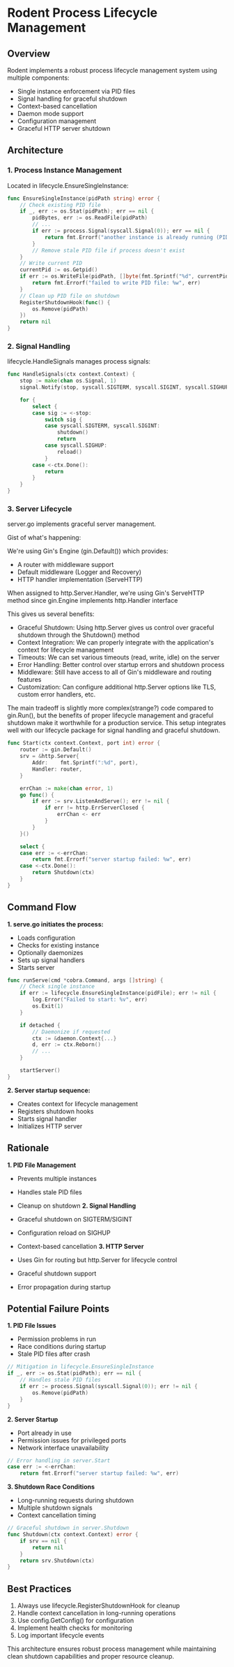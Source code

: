 # Rodent Process Lifecycle Management

## Overview

Rodent implements a robust process lifecycle management system using multiple components:

- Single instance enforcement via PID files
- Signal handling for graceful shutdown
- Context-based cancellation
- Daemon mode support
- Configuration management
- Graceful HTTP server shutdown

## Architecture

### 1. Process Instance Management

Located in lifecycle.EnsureSingleInstance:

```go
func EnsureSingleInstance(pidPath string) error {
    // Check existing PID file
    if _, err := os.Stat(pidPath); err == nil {
        pidBytes, err := os.ReadFile(pidPath)
        // ...
        if err := process.Signal(syscall.Signal(0)); err == nil {
            return fmt.Errorf("another instance is already running (PID: %d)", pid)
        }
        // Remove stale PID file if process doesn't exist
    }
    // Write current PID
    currentPid := os.Getpid()
    if err := os.WriteFile(pidPath, []byte(fmt.Sprintf("%d", currentPid)), 0644); err != nil {
        return fmt.Errorf("failed to write PID file: %w", err)
    }
    // Clean up PID file on shutdown
    RegisterShutdownHook(func() {
        os.Remove(pidPath)
    })
    return nil
}
```

### 2. Signal Handling

lifecycle.HandleSignals manages process signals:

```go
func HandleSignals(ctx context.Context) {
    stop := make(chan os.Signal, 1)
    signal.Notify(stop, syscall.SIGTERM, syscall.SIGINT, syscall.SIGHUP)

    for {
        select {
        case sig := <-stop:
            switch sig {
            case syscall.SIGTERM, syscall.SIGINT:
                shutdown()
                return
            case syscall.SIGHUP:
                reload()
            }
        case <-ctx.Done():
            return
        }
    }
}
```

### 3. Server Lifecycle

server.go implements graceful server management.

Gist of what's happening:

We're using Gin's Engine (gin.Default()) which provides:

- A router with middleware support
- Default middleware (Logger and Recovery)
- HTTP handler implementation (ServeHTTP)

When assigned to http.Server.Handler, we're using Gin's ServeHTTP method
since gin.Engine implements http.Handler interface

This gives us several benefits:

- Graceful Shutdown: Using http.Server gives us control over graceful shutdown through the Shutdown() method
- Context Integration: We can properly integrate with the application's context for lifecycle management
- Timeouts: We can set various timeouts (read, write, idle) on the server
- Error Handling: Better control over startup errors and shutdown process
- Middleware: Still have access to all of Gin's middleware and routing features
- Customization: Can configure additional http.Server options like TLS, custom error handlers, etc.

The main tradeoff is slightly more complex(strange?) code compared to gin.Run(), but the benefits of proper lifecycle management and graceful shutdown make it worthwhile for a production service.
This setup integrates well with our lifecycle package for signal handling and graceful shutdown.

```go
func Start(ctx context.Context, port int) error {
    router := gin.Default()
    srv = &http.Server{
        Addr:    fmt.Sprintf(":%d", port),
        Handler: router,
    }

    errChan := make(chan error, 1)
    go func() {
        if err := srv.ListenAndServe(); err != nil {
            if err != http.ErrServerClosed {
                errChan <- err
            }
        }
    }()

    select {
    case err := <-errChan:
        return fmt.Errorf("server startup failed: %w", err)
    case <-ctx.Done():
        return Shutdown(ctx)
    }
}
```

## Command Flow

**1. serve.go initiates the process:**

- Loads configuration
- Checks for existing instance
- Optionally daemonizes
- Sets up signal handlers
- Starts server

```go
func runServe(cmd *cobra.Command, args []string) {
    // Check single instance
    if err := lifecycle.EnsureSingleInstance(pidFile); err != nil {
        log.Error("Failed to start: %v", err)
        os.Exit(1)
    }

    if detached {
        // Daemonize if requested
        ctx := &daemon.Context{...}
        d, err := ctx.Reborn()
        // ...
    }

    startServer()
}
```

**2. Server startup sequence:**

- Creates context for lifecycle management
- Registers shutdown hooks
- Starts signal handler
- Initializes HTTP server

## Rationale

**1. PID File Management**

- Prevents multiple instances
- Handles stale PID files
- Cleanup on shutdown
**2. Signal Handling**

- Graceful shutdown on SIGTERM/SIGINT
- Configuration reload on SIGHUP
- Context-based cancellation
**3. HTTP Server**

- Uses Gin for routing but http.Server for lifecycle control
- Graceful shutdown support
- Error propagation during startup

## Potential Failure Points

**1. PID File Issues**

- Permission problems in run
- Race conditions during startup
- Stale PID files after crash

```go
// Mitigation in lifecycle.EnsureSingleInstance
if _, err := os.Stat(pidPath); err == nil {
    // Handles stale PID files
    if err := process.Signal(syscall.Signal(0)); err != nil {
        os.Remove(pidPath)
    }
}
```

**2. Server Startup**

- Port already in use
- Permission issues for privileged ports
- Network interface unavailability

```go
// Error handling in server.Start
case err := <-errChan:
    return fmt.Errorf("server startup failed: %w", err)
```

**3. Shutdown Race Conditions**

- Long-running requests during shutdown
- Multiple shutdown signals
- Context cancellation timing

```go
// Graceful shutdown in server.Shutdown
func Shutdown(ctx context.Context) error {
    if srv == nil {
        return nil
    }
    return srv.Shutdown(ctx)
}
```

## Best Practices

1. Always use lifecycle.RegisterShutdownHook for cleanup
2. Handle context cancellation in long-running operations
3. Use config.GetConfig() for configuration
4. Implement health checks for monitoring
5. Log important lifecycle events

This architecture ensures robust process management while maintaining clean shutdown capabilities and proper resource cleanup.
